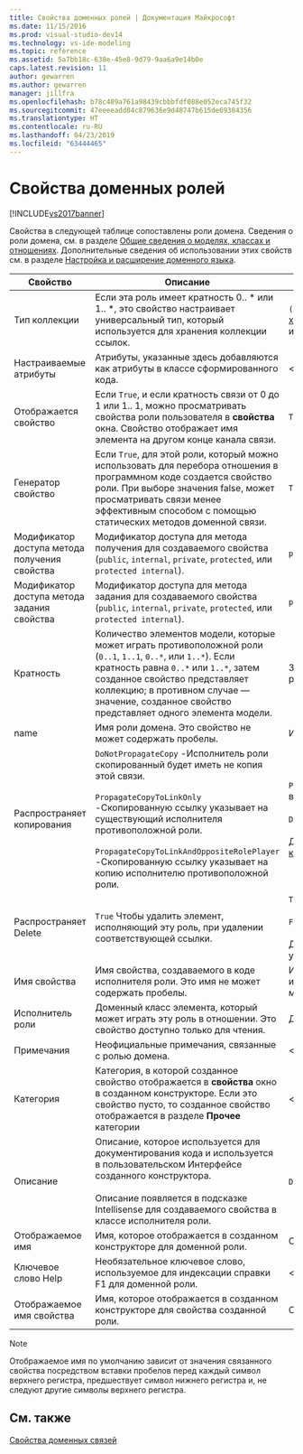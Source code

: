 ```yaml
---
title: Свойства доменных ролей | Документация Майкрософт
ms.date: 11/15/2016
ms.prod: visual-studio-dev14
ms.technology: vs-ide-modeling
ms.topic: reference
ms.assetid: 5a7bb18c-638e-45e8-9d79-9aa6a9e14b0e
caps.latest.revision: 11
author: gewarren
ms.author: gewarren
manager: jillfra
ms.openlocfilehash: b78c409a761a98439cbbbfdf088e052eca745f32
ms.sourcegitcommit: 47eeeeadd84c879636e9d48747b615de69384356
ms.translationtype: HT
ms.contentlocale: ru-RU
ms.lasthandoff: 04/23/2019
ms.locfileid: "63444465"
---
```

# <a name="properties-of-domain-roles"></a>Свойства доменных ролей
[!INCLUDE[vs2017banner](../includes/vs2017banner.md)]

Свойства в следующей таблице сопоставлены роли домена. Сведения о роли домена, см. в разделе [Общие сведения о моделях, классах и отношениях](../modeling/understanding-models-classes-and-relationships.md). Дополнительные сведения об использовании этих свойств см. в разделе [Настройка и расширение доменного языка](../modeling/customizing-and-extending-a-domain-specific-language.md).  
  
|Свойство|Описание|Значение по умолчанию|  
|--------------|-----------------|-------------|  
|Тип коллекции|Если эта роль имеет кратность 0.. * или 1.. \*, это свойство настраивает универсальный тип, который используется для хранения коллекции ссылок.|`(none)` - <xref:Microsoft.VisualStudio.Modeling.LinkedElementCollection%601> используется|  
|Настраиваемые атрибуты|Атрибуты, указанные здесь добавляются как атрибуты в классе сформированного кода.|\<none>|  
|Отображается свойство|Если `True`, и если кратность связи от 0 до 1 или 1.. 1, можно просматривать свойства роли пользователя в **свойства** окна. Свойство отображает имя элемента на другом конце канала связи.|`True`|  
|Генератор свойство|Если `True`, для этой роли, который можно использовать для перебора отношения в программном коде создается свойство роли. При выборе значения false, может просматривать связи менее эффективным способом с помощью статических методов доменной связи.|`True`|  
|Модификатор доступа метода получения свойства|Модификатор доступа для метода получения для создаваемого свойства (`public`, `internal`, `private`, `protected`, или `protected internal`).|`public`|  
|Модификатор доступа метода задания свойства|Модификатор доступа для метода задания для создаваемого свойства (`public`, `internal`, `private`, `protected`, или `protected internal`).|`public`|  
|Кратность|Количество элементов модели, которые может играть противоположной роли (`0..1`, `1..1`, `0..*`, или `1..*`). Если кратность равна `0..*` или `1..*`, затем созданное свойство представляет коллекцию; в противном случае — значение, созданное свойство представляет одного элемента модели.|Зависит от типа связи и является ли этот исходной или целевой роли в связи.|  
|name|Имя роли домена. Это свойство не может содержать пробелы.|Имя доменного класса исполнителя роли для этой роли.|  
|Распространяет копирования|`DoNotPropagateCopy` -Исполнитель роли скопированный будет иметь не копия этой связи.<br /><br /> `PropagateCopyToLinkOnly` -Скопированную ссылку указывает на существующий исполнителя противоположной роли.<br /><br /> `PropagateCopyToLinkAndOppositeRolePlayer` -Скопированную ссылку указывает на копию исполнителю противоположной роли.|`PropagateCopyToLinkAndOppositeRolePlayer` для роли источника векторные представления.<br /><br /> `DoNotPropagateCopy` для других ролей.<br /><br /> Дополнительные сведения см. в разделе [Настройка поведения копирования](../modeling/customizing-copy-behavior.md)|  
|Распространяет Delete|`True` Чтобы удалить элемент, исполняющий эту роль, при удалении соответствующей ссылки.|`True` для внедрения роли целевого объекта.<br /><br /> `False` для других ролей.<br /><br /> Дополнительные сведения см. в разделе [Настройка функции удаления](../modeling/customizing-deletion-behavior.md).|  
|Имя свойства|Имя свойства, создаваемого в коде исполнителя роли. Это имя не может содержать пробелы.|Имя противоположной роли, если эта роль имеет ноль к одному или один к одному кратность; в противном случае имя во множественном числе противоположной роли.|  
|Исполнитель роли|Доменный класс элемента, который может играть эту роль в отношении. Это свойство доступно только для чтения.|Доменный класс исполнителя роли для этой роли.|  
|Примечания|Неофициальные примечания, связанные с ролью домена.|\<none>|  
|Категория|Категория, в которой созданное свойство отображается в **свойства** окно в созданном конструкторе. Если это свойство пусто, то созданное свойство отображается в разделе **Прочее** категории|\<none>|  
|Описание|Описание, которое используется для документирования кода и используется в пользовательском Интерфейсе созданного конструктора.<br /><br /> Описание появляется в подсказке Intellisense для создаваемого свойства в классе исполнителя роли.|`Description for` *Полное имя роли*|  
|Отображаемое имя|Имя, которое отображается в созданном конструкторе для доменной роли.|Скорректированное значение свойства Name.|  
|Ключевое слово Help|Необязательное ключевое слово, используемое для индексации справки F1 для доменной роли.|\<none>|  
|Отображаемое имя свойства|Имя, которое отображается в созданном конструкторе для свойства созданной роли.|Скорректированное значение свойства имени свойства.|  
  
> [!NOTE]
> Отображаемое имя по умолчанию зависит от значения связанного свойства посредством вставки пробелов перед каждый символ верхнего регистра, предшествует символ нижнего регистра и, не следуют другие символы верхнего регистра.  
  
## <a name="see-also"></a>См. также  
 [Свойства доменных связей](../modeling/properties-of-domain-relationships.md)
